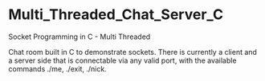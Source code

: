 # Multi_Threaded_Chat_Server_C
Socket Programming in C - Multi Threaded

Chat room built in C to demonstrate sockets. There is currently a client and a server side that is connectable via any valid port, with the available commands ./me, ./exit, ./nick.
